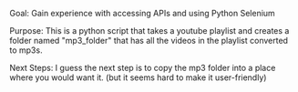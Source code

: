 Goal:         Gain experience with accessing APIs and using Python Selenium

Purpose:      This is a python script that takes a youtube playlist and creates a folder named "mp3_folder" that has all the videos in the playlist converted to mp3s. 

Next Steps:   I guess the next step is to copy the mp3 folder into a place where you would want it. (but it seems hard to make it user-friendly)
